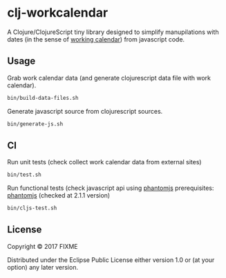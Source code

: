 # clj-workcalendar

A Clojure/ClojureScript tiny library designed to simplify manupilations with dates (in the sense of [working calendar](http://www.superjob.ru/proizvodstvennyj_kalendar/)) from javascript code.

## Usage

Grab work calendar data (and generate clojurescript data file with work calendar).
```bash
bin/build-data-files.sh
```
Generate javascript source from clojurescript sources.
```bash
bin/generate-js.sh
```

## CI
Run unit tests (check collect work calendar data from external sites)
```bash
bin/test.sh

```

Run functional tests (check javascript api using [phantomjs](http://phantomjs.org/download.html)
prerequisites: [phantomjs](http://phantomjs.org/download.html) (checked at 2.1.1 version)
```bash
bin/cljs-test.sh
```

## License

Copyright © 2017 FIXME

Distributed under the Eclipse Public License either version 1.0 or (at
your option) any later version.
